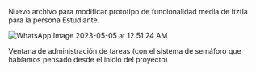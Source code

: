 Nuevo archivo para modificar prototipo de funcionalidad media de Itztla para la persona Estudiante.

![WhatsApp Image 2023-05-05 at 12 51 24 AM](https://user-images.githubusercontent.com/89903929/236466843-353eb0f3-84e3-461d-910a-780680083405.jpeg)

Ventana de administración de tareas (con el sistema de semáforo que habíamos pensado desde el inicio del proyecto)
